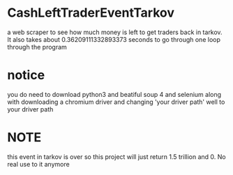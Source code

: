 # CashLeftTraderEventTarkov
a web scraper to see how much money is left to get traders back in tarkov.
It also takes about 0.36209111332893373 seconds to go through one loop through the program

# notice
you do need to download python3 and beatiful soup 4 and selenium along with downloading a chromium driver and changing 'your driver path' well to your driver path  

# NOTE
this event in tarkov is over so this project will just return 1.5 trillion and 0. No real use to it anymore
